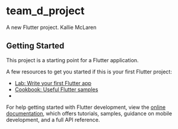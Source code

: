 # team_d_project

A new Flutter project.
Kallie McLaren

## Getting Started

This project is a starting point for a Flutter application.

A few resources to get you started if this is your first Flutter project:

- [Lab: Write your first Flutter app](https://docs.flutter.dev/get-started/codelab)
- [Cookbook: Useful Flutter samples](https://docs.flutter.dev/cookbook)
-
For help getting started with Flutter development, view the
[online documentation](https://docs.flutter.dev/), which offers tutorials,
samples, guidance on mobile development, and a full API reference.
